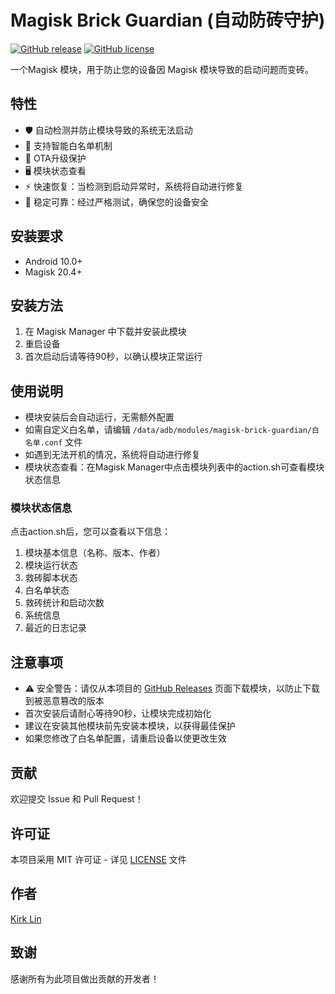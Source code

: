 # Magisk Brick Guardian (自动防砖守护)

[![GitHub release](https://img.shields.io/github/release/kirklin/magisk-brick-guardian.svg)](https://github.com/kirklin/magisk-brick-guardian/releases)
[![GitHub license](https://img.shields.io/github/license/kirklin/magisk-brick-guardian.svg)](https://github.com/kirklin/magisk-brick-guardian/blob/main/LICENSE)

一个Magisk 模块，用于防止您的设备因 Magisk 模块导致的启动问题而变砖。

## 特性

- 🛡️ 自动检测并防止模块导致的系统无法启动
- 📝 支持智能白名单机制
- 🔄 OTA升级保护
- 🖥️ 模块状态查看
- ⚡ 快速恢复：当检测到启动异常时，系统将自动进行修复
- 💪 稳定可靠：经过严格测试，确保您的设备安全

## 安装要求

- Android 10.0+
- Magisk 20.4+

## 安装方法

1. 在 Magisk Manager 中下载并安装此模块
2. 重启设备
3. 首次启动后请等待90秒，以确认模块正常运行

## 使用说明

- 模块安装后会自动运行，无需额外配置
- 如需自定义白名单，请编辑 `/data/adb/modules/magisk-brick-guardian/白名单.conf` 文件
- 如遇到无法开机的情况，系统将自动进行修复
- 模块状态查看：在Magisk Manager中点击模块列表中的action.sh可查看模块状态信息

### 模块状态信息

点击action.sh后，您可以查看以下信息：

1. 模块基本信息（名称、版本、作者）
2. 模块运行状态
3. 救砖脚本状态
4. 白名单状态
5. 救砖统计和启动次数
6. 系统信息
7. 最近的日志记录

## 注意事项

- ⚠️ 安全警告：请仅从本项目的 [GitHub Releases](https://github.com/kirklin/magisk-brick-guardian/releases) 页面下载模块，以防止下载到被恶意篡改的版本
- 首次安装后请耐心等待90秒，让模块完成初始化
- 建议在安装其他模块前先安装本模块，以获得最佳保护
- 如果您修改了白名单配置，请重启设备以使更改生效

## 贡献

欢迎提交 Issue 和 Pull Request！

## 许可证

本项目采用 MIT 许可证 - 详见 [LICENSE](LICENSE) 文件

## 作者

[Kirk Lin](https://github.com/kirklin)

## 致谢

感谢所有为此项目做出贡献的开发者！ 
